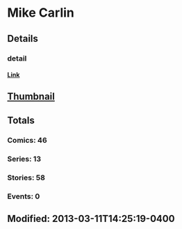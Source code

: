 # Mike  Carlin 
## Details
### detail
#### [Link](http://marvel.com/comics/creators/1317/mike_carlin?utm_campaign=apiRef&utm_source=225578a89fc76f3d20fbffda5d17a88d)
## [Thumbnail](http://i.annihil.us/u/prod/marvel/i/mg/6/60/4bb7d0b459680.jpg)
## Totals
### Comics: 46
### Series: 13
### Stories: 58
### Events: 0
## Modified: 2013-03-11T14:25:19-0400
